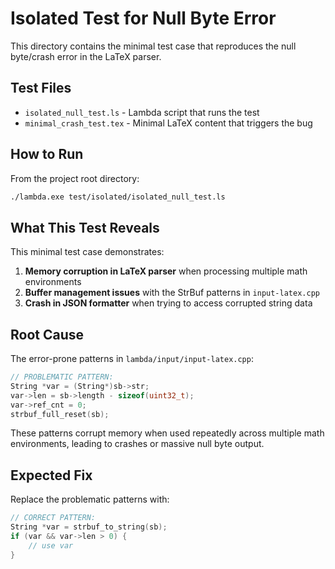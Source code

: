 # Isolated Test for Null Byte Error

This directory contains the minimal test case that reproduces the null byte/crash error in the LaTeX parser.

## Test Files

- `isolated_null_test.ls` - Lambda script that runs the test
- `minimal_crash_test.tex` - Minimal LaTeX content that triggers the bug

## How to Run

From the project root directory:

```bash
./lambda.exe test/isolated/isolated_null_test.ls
```

## What This Test Reveals

This minimal test case demonstrates:

1. **Memory corruption in LaTeX parser** when processing multiple math environments
2. **Buffer management issues** with the StrBuf patterns in `input-latex.cpp`
3. **Crash in JSON formatter** when trying to access corrupted string data

## Root Cause

The error-prone patterns in `lambda/input/input-latex.cpp`:

```cpp
// PROBLEMATIC PATTERN:
String *var = (String*)sb->str;
var->len = sb->length - sizeof(uint32_t);
var->ref_cnt = 0;
strbuf_full_reset(sb);
```

These patterns corrupt memory when used repeatedly across multiple math environments, leading to crashes or massive null byte output.

## Expected Fix

Replace the problematic patterns with:

```cpp
// CORRECT PATTERN:
String *var = strbuf_to_string(sb);
if (var && var->len > 0) {
    // use var
}
```
